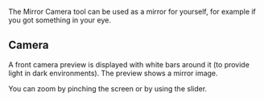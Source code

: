 The Mirror Camera tool can be used as a mirror for yourself, for example if you got something in your eye.

## Camera
A front camera preview is displayed with white bars around it (to provide light in dark environments). The preview shows a mirror image.

You can zoom by pinching the screen or by using the slider.